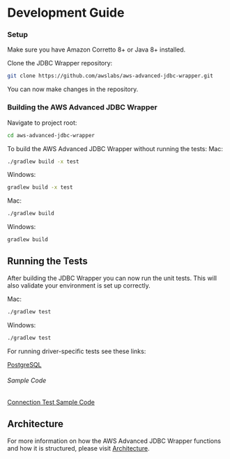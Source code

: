 # Development Guide

### Setup
Make sure you have Amazon Corretto 8+ or Java 8+ installed.

Clone the JDBC Wrapper repository:

```bash
git clone https://github.com/awslabs/aws-advanced-jdbc-wrapper.git
```

You can now make changes in the repository.

### Building the AWS Advanced JDBC Wrapper
Navigate to project root:
```bash
cd aws-advanced-jdbc-wrapper
```
To build the AWS Advanced JDBC Wrapper without running the tests:
Mac:
```bash
./gradlew build -x test
```

Windows:
```bash
gradlew build -x test
```

Mac:
```bash
./gradlew build
```

Windows:
```bash
gradlew build
```

## Running the Tests
After building the JDBC Wrapper you can now run the unit tests.
This will also validate your environment is set up correctly.

Mac:
```bash
./gradlew test
```

Windows:
```bash
./gradlew test
```

For running driver-specific tests see these links: <br />

[PostgreSQL](/docs/driver-specific/postgresql/postgresql.md)

###### Sample Code
[Connection Test Sample Code](/docs/driver-specific/postgresql/ConnectionTestSample.java)

## Architecture
For more information on how the AWS Advanced JDBC Wrapper functions and how it is structured, please visit [Architecture](./Architecture.md).

